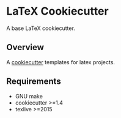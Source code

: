 LaTeX Cookiecutter
==================

A base LaTeX cookiecutter.


## Overview

A [cookiecutter](https://github.com/audreyr/cookiecutter) templates for latex
projects.


## Requirements
* GNU make
* cookiecutter >=1.4
* texlive >=2015
